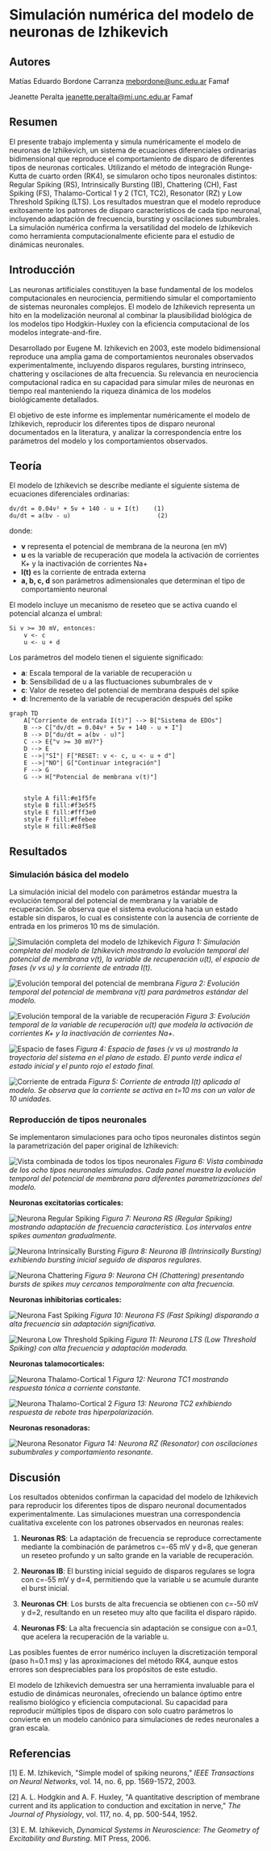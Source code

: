 # Simulación numérica del modelo de neuronas de Izhikevich

## Autores
Matías Eduardo Bordone Carranza
mebordone@unc.edu.ar
Famaf

Jeanette Peralta
jeanette.peralta@mi.unc.edu.ar
Famaf


## Resumen

El presente trabajo implementa y simula numéricamente el modelo de neuronas de Izhikevich, un sistema de ecuaciones diferenciales ordinarias bidimensional que reproduce el comportamiento de disparo de diferentes tipos de neuronas corticales. Utilizando el método de integración Runge-Kutta de cuarto orden (RK4), se simularon ocho tipos neuronales distintos: Regular Spiking (RS), Intrinsically Bursting (IB), Chattering (CH), Fast Spiking (FS), Thalamo-Cortical 1 y 2 (TC1, TC2), Resonator (RZ) y Low Threshold Spiking (LTS). Los resultados muestran que el modelo reproduce exitosamente los patrones de disparo característicos de cada tipo neuronal, incluyendo adaptación de frecuencia, bursting y oscilaciones subumbrales. La simulación numérica confirma la versatilidad del modelo de Izhikevich como herramienta computacionalmente eficiente para el estudio de dinámicas neuronales.
## Introducción

Las neuronas artificiales constituyen la base fundamental de los modelos computacionales en neurociencia, permitiendo simular el comportamiento de sistemas neuronales complejos. El modelo de Izhikevich representa un hito en la modelización neuronal al combinar la plausibilidad biológica de los modelos tipo Hodgkin-Huxley con la eficiencia computacional de los modelos integrate-and-fire.

Desarrollado por Eugene M. Izhikevich en 2003, este modelo bidimensional reproduce una amplia gama de comportamientos neuronales observados experimentalmente, incluyendo disparos regulares, bursting intrínseco, chattering y oscilaciones de alta frecuencia. Su relevancia en neurociencia computacional radica en su capacidad para simular miles de neuronas en tiempo real manteniendo la riqueza dinámica de los modelos biológicamente detallados.

El objetivo de este informe es implementar numéricamente el modelo de Izhikevich, reproducir los diferentes tipos de disparo neuronal documentados en la literatura, y analizar la correspondencia entre los parámetros del modelo y los comportamientos observados.
## Teoría

El modelo de Izhikevich se describe mediante el siguiente sistema de ecuaciones diferenciales ordinarias:

```
dv/dt = 0.04v² + 5v + 140 - u + I(t)    (1)
du/dt = a(bv - u)                        (2)
```

donde:
- **v** representa el potencial de membrana de la neurona (en mV)
- **u** es la variable de recuperación que modela la activación de corrientes K+ y la inactivación de corrientes Na+
- **I(t)** es la corriente de entrada externa
- **a, b, c, d** son parámetros adimensionales que determinan el tipo de comportamiento neuronal

El modelo incluye un mecanismo de reseteo que se activa cuando el potencial alcanza el umbral:

```
Si v >= 30 mV, entonces:
    v <- c
    u <- u + d
```

Los parámetros del modelo tienen el siguiente significado:
- **a**: Escala temporal de la variable de recuperación u
- **b**: Sensibilidad de u a las fluctuaciones subumbrales de v
- **c**: Valor de reseteo del potencial de membrana después del spike
- **d**: Incremento de la variable de recuperación después del spike

```mermaid
graph TD
    A["Corriente de entrada I(t)"] --> B["Sistema de EDOs"]
    B --> C["dv/dt = 0.04v² + 5v + 140 - u + I"]
    B --> D["du/dt = a(bv - u)"]
    C --> E{"v >= 30 mV?"}
    D --> E
    E -->|"SÍ"| F["RESET: v <- c, u <- u + d"]
    E -->|"NO"| G["Continuar integración"]
    F --> G
    G --> H["Potencial de membrana v(t)"]
    
    
    style A fill:#e1f5fe
    style B fill:#f3e5f5
    style E fill:#fff3e0
    style F fill:#ffebee
    style H fill:#e8f5e8

```
## Resultados

### Simulación básica del modelo

La simulación inicial del modelo con parámetros estándar muestra la evolución temporal del potencial de membrana y la variable de recuperación. Se observa que el sistema evoluciona hacia un estado estable sin disparos, lo cual es consistente con la ausencia de corriente de entrada en los primeros 10 ms de simulación.

![Simulación completa del modelo de Izhikevich](../images/izhikevich_simulacion_completa.png)
*Figura 1: Simulación completa del modelo de Izhikevich mostrando la evolución temporal del potencial de membrana v(t), la variable de recuperación u(t), el espacio de fases (v vs u) y la corriente de entrada I(t).*

![Evolución temporal del potencial de membrana](../images/potencial_membrana_vs_tiempo.png)
*Figura 2: Evolución temporal del potencial de membrana v(t) para parámetros estándar del modelo.*

![Evolución temporal de la variable de recuperación](../images/variable_recuperacion_vs_tiempo.png)
*Figura 3: Evolución temporal de la variable de recuperación u(t) que modela la activación de corrientes K+ y la inactivación de corrientes Na+.*

![Espacio de fases](../images/espacio_fases_v_vs_u.png)
*Figura 4: Espacio de fases (v vs u) mostrando la trayectoria del sistema en el plano de estado. El punto verde indica el estado inicial y el punto rojo el estado final.*

![Corriente de entrada](../images/corriente_entrada_vs_tiempo.png)
*Figura 5: Corriente de entrada I(t) aplicada al modelo. Se observa que la corriente se activa en t=10 ms con un valor de 10 unidades.*

### Reproducción de tipos neuronales

Se implementaron simulaciones para ocho tipos neuronales distintos según la parametrización del paper original de Izhikevich:

![Vista combinada de todos los tipos neuronales](../images/todas_las_neuronas_combinadas.png)
*Figura 6: Vista combinada de los ocho tipos neuronales simulados. Cada panel muestra la evolución temporal del potencial de membrana para diferentes parametrizaciones del modelo.*

**Neuronas excitatorias corticales:**

![Neurona Regular Spiking](../images/neurona_RS_Regular_Spiking.png)
*Figura 7: Neurona RS (Regular Spiking) mostrando adaptación de frecuencia característica. Los intervalos entre spikes aumentan gradualmente.*

![Neurona Intrinsically Bursting](../images/neurona_IB_Intrinsically_Bursting.png)
*Figura 8: Neurona IB (Intrinsically Bursting) exhibiendo bursting inicial seguido de disparos regulares.*

![Neurona Chattering](../images/neurona_CH_Chattering.png)
*Figura 9: Neurona CH (Chattering) presentando bursts de spikes muy cercanos temporalmente con alta frecuencia.*

**Neuronas inhibitorias corticales:**

![Neurona Fast Spiking](../images/neurona_FS_Fast_Spiking.png)
*Figura 10: Neurona FS (Fast Spiking) disparando a alta frecuencia sin adaptación significativa.*

![Neurona Low Threshold Spiking](../images/neurona_LTS_Low_Threshold_Spiking.png)
*Figura 11: Neurona LTS (Low Threshold Spiking) con alta frecuencia y adaptación moderada.*

**Neuronas talamocorticales:**

![Neurona Thalamo-Cortical 1](../images/neurona_TC1_Thalamo_Cortical_1.png)
*Figura 12: Neurona TC1 mostrando respuesta tónica a corriente constante.*

![Neurona Thalamo-Cortical 2](../images/neurona_TC2_Thalamo_Cortical_2.png)
*Figura 13: Neurona TC2 exhibiendo respuesta de rebote tras hiperpolarización.*

**Neuronas resonadoras:**

![Neurona Resonator](../images/neurona_RZ_Resonator.png)
*Figura 14: Neurona RZ (Resonator) con oscilaciones subumbrales y comportamiento resonante.*
## Discusión

Los resultados obtenidos confirman la capacidad del modelo de Izhikevich para reproducir los diferentes tipos de disparo neuronal documentados experimentalmente. Las simulaciones muestran una correspondencia cualitativa excelente con los patrones observados en neuronas reales:

1. **Neuronas RS**: La adaptación de frecuencia se reproduce correctamente mediante la combinación de parámetros c=-65 mV y d=8, que generan un reseteo profundo y un salto grande en la variable de recuperación.

2. **Neuronas IB**: El bursting inicial seguido de disparos regulares se logra con c=-55 mV y d=4, permitiendo que la variable u se acumule durante el burst inicial.

3. **Neuronas CH**: Los bursts de alta frecuencia se obtienen con c=-50 mV y d=2, resultando en un reseteo muy alto que facilita el disparo rápido.

4. **Neuronas FS**: La alta frecuencia sin adaptación se consigue con a=0.1, que acelera la recuperación de la variable u.

Las posibles fuentes de error numérico incluyen la discretización temporal (paso h=0.1 ms) y las aproximaciones del método RK4, aunque estos errores son despreciables para los propósitos de este estudio.

El modelo de Izhikevich demuestra ser una herramienta invaluable para el estudio de dinámicas neuronales, ofreciendo un balance óptimo entre realismo biológico y eficiencia computacional. Su capacidad para reproducir múltiples tipos de disparo con solo cuatro parámetros lo convierte en un modelo canónico para simulaciones de redes neuronales a gran escala.
## Referencias

[1] E. M. Izhikevich, "Simple model of spiking neurons," *IEEE Transactions on Neural Networks*, vol. 14, no. 6, pp. 1569-1572, 2003.

[2] A. L. Hodgkin and A. F. Huxley, "A quantitative description of membrane current and its application to conduction and excitation in nerve," *The Journal of Physiology*, vol. 117, no. 4, pp. 500-544, 1952.

[3] E. M. Izhikevich, *Dynamical Systems in Neuroscience: The Geometry of Excitability and Bursting*. MIT Press, 2006.

